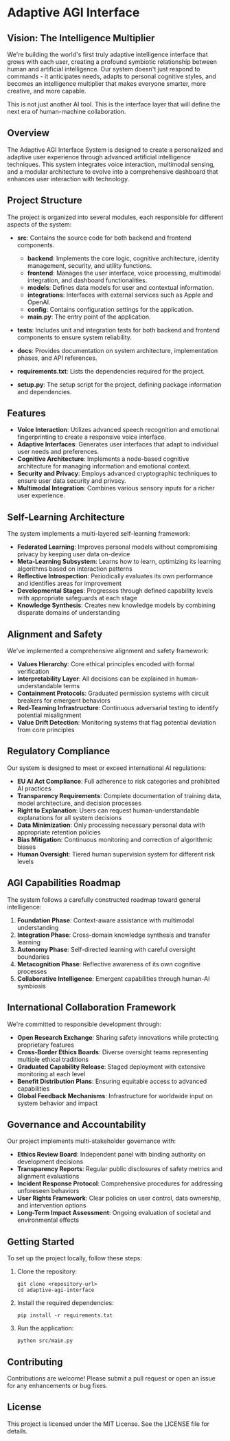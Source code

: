 # Adaptive AGI Interface

## Vision: The Intelligence Multiplier

We're building the world's first truly adaptive intelligence interface that grows with each user, creating a profound symbiotic relationship between human and artificial intelligence. Our system doesn't just respond to commands - it anticipates needs, adapts to personal cognitive styles, and becomes an intelligence multiplier that makes everyone smarter, more creative, and more capable.

This is not just another AI tool. This is the interface layer that will define the next era of human-machine collaboration.

## Overview

The Adaptive AGI Interface System is designed to create a personalized and adaptive user experience through advanced artificial intelligence techniques. This system integrates voice interaction, multimodal sensing, and a modular architecture to evolve into a comprehensive dashboard that enhances user interaction with technology.

## Project Structure

The project is organized into several modules, each responsible for different aspects of the system:

- **src**: Contains the source code for both backend and frontend components.
  - **backend**: Implements the core logic, cognitive architecture, identity management, security, and utility functions.
  - **frontend**: Manages the user interface, voice processing, multimodal integration, and dashboard functionalities.
  - **models**: Defines data models for user and contextual information.
  - **integrations**: Interfaces with external services such as Apple and OpenAI.
  - **config**: Contains configuration settings for the application.
  - **main.py**: The entry point of the application.

- **tests**: Includes unit and integration tests for both backend and frontend components to ensure system reliability.

- **docs**: Provides documentation on system architecture, implementation phases, and API references.

- **requirements.txt**: Lists the dependencies required for the project.

- **setup.py**: The setup script for the project, defining package information and dependencies.

## Features

- **Voice Interaction**: Utilizes advanced speech recognition and emotional fingerprinting to create a responsive voice interface.
- **Adaptive Interfaces**: Generates user interfaces that adapt to individual user needs and preferences.
- **Cognitive Architecture**: Implements a node-based cognitive architecture for managing information and emotional context.
- **Security and Privacy**: Employs advanced cryptographic techniques to ensure user data security and privacy.
- **Multimodal Integration**: Combines various sensory inputs for a richer user experience.

## Self-Learning Architecture

The system implements a multi-layered self-learning framework:

- **Federated Learning**: Improves personal models without compromising privacy by keeping user data on-device
- **Meta-Learning Subsystem**: Learns how to learn, optimizing its learning algorithms based on interaction patterns
- **Reflective Introspection**: Periodically evaluates its own performance and identifies areas for improvement
- **Developmental Stages**: Progresses through defined capability levels with appropriate safeguards at each stage
- **Knowledge Synthesis**: Creates new knowledge models by combining disparate domains of understanding

## Alignment and Safety

We've implemented a comprehensive alignment and safety framework:

- **Values Hierarchy**: Core ethical principles encoded with formal verification
- **Interpretability Layer**: All decisions can be explained in human-understandable terms
- **Containment Protocols**: Graduated permission systems with circuit breakers for emergent behaviors
- **Red-Teaming Infrastructure**: Continuous adversarial testing to identify potential misalignment
- **Value Drift Detection**: Monitoring systems that flag potential deviation from core principles

## Regulatory Compliance

Our system is designed to meet or exceed international AI regulations:

- **EU AI Act Compliance**: Full adherence to risk categories and prohibited AI practices
- **Transparency Requirements**: Complete documentation of training data, model architecture, and decision processes
- **Right to Explanation**: Users can request human-understandable explanations for all system decisions
- **Data Minimization**: Only processing necessary personal data with appropriate retention policies
- **Bias Mitigation**: Continuous monitoring and correction of algorithmic biases
- **Human Oversight**: Tiered human supervision system for different risk levels

## AGI Capabilities Roadmap

The system follows a carefully constructed roadmap toward general intelligence:

1. **Foundation Phase**: Context-aware assistance with multimodal understanding
2. **Integration Phase**: Cross-domain knowledge synthesis and transfer learning
3. **Autonomy Phase**: Self-directed learning with careful oversight boundaries
4. **Metacognition Phase**: Reflective awareness of its own cognitive processes
5. **Collaborative Intelligence**: Emergent capabilities through human-AI symbiosis

## International Collaboration Framework

We're committed to responsible development through:

- **Open Research Exchange**: Sharing safety innovations while protecting proprietary features
- **Cross-Border Ethics Boards**: Diverse oversight teams representing multiple ethical traditions
- **Graduated Capability Release**: Staged deployment with extensive monitoring at each level
- **Benefit Distribution Plans**: Ensuring equitable access to advanced capabilities
- **Global Feedback Mechanisms**: Infrastructure for worldwide input on system behavior and impact

## Governance and Accountability

Our project implements multi-stakeholder governance with:

- **Ethics Review Board**: Independent panel with binding authority on development decisions
- **Transparency Reports**: Regular public disclosures of safety metrics and alignment evaluations
- **Incident Response Protocol**: Comprehensive procedures for addressing unforeseen behaviors
- **User Rights Framework**: Clear policies on user control, data ownership, and intervention options
- **Long-Term Impact Assessment**: Ongoing evaluation of societal and environmental effects

## Getting Started

To set up the project locally, follow these steps:

1. Clone the repository:
   ```
   git clone <repository-url>
   cd adaptive-agi-interface
   ```

2. Install the required dependencies:
   ```
   pip install -r requirements.txt
   ```

3. Run the application:
   ```
   python src/main.py
   ```

## Contributing

Contributions are welcome! Please submit a pull request or open an issue for any enhancements or bug fixes.

## License

This project is licensed under the MIT License. See the LICENSE file for details.